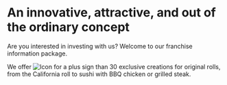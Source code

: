 # An innovative, attractive, and out of the ordinary concept

Are you interested in investing with us? Welcome to our franchise
information package.

We offer ![Icon for a plus sign](images/plus-sign.jpg) than 30
exclusive creations for original rolls, from the California roll to
sushi with BBQ chicken or grilled steak.